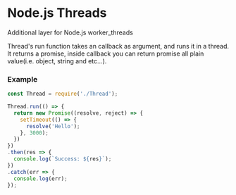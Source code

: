 # Node.js Threads
Additional layer for Node.js worker_threads

Thread's run function takes an callback as argument, and runs it in a thread. It returns a promise, inside callback you can return promise all plain value(i.e. object, string and etc...).

### Example
```javascript
const Thread = require('./Thread');

Thread.run(() => {            
  return new Promise((resolve, reject) => {
    setTimeout(() => {
      resolve('Hello');
    }, 3000);
  })
})
.then(res => {
  console.log(`Success: ${res}`);
})
.catch(err => {
  console.log(err);
});
```
